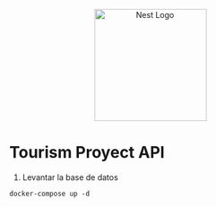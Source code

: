 <p align="center">
  <a href="http://nestjs.com/" target="blank"><img src="https://nestjs.com/img/logo-small.svg" width="200" alt="Nest Logo" /></a>
</p>


# Tourism Proyect API

1. Levantar la base de datos
```
docker-compose up -d
```